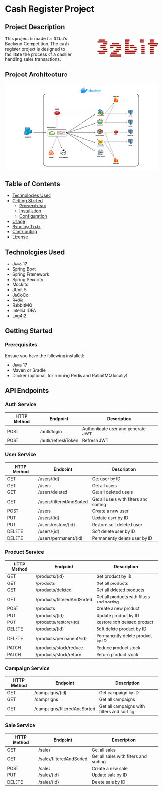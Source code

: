 # Cash Register Project

## Project Description

<div style="display: flex; align-items: center;">
  <div style="flex: 1;">
    This project is made for 32bit's Backend Competition. The cash register project is designed to facilitate the process of a cashier handling sales transactions.
  </div>
  <div style="flex: 1; text-align: right;">
    <img src="~images/32bit.png" alt="Project Logo" style="max-width: 200px;">
  </div>
</div>


## Project Architecture

![Project Logo](~images/architecture.png)


## Table of Contents
- [Technologies Used](#technologies-used)
- [Getting Started](#getting-started)
    - [Prerequisites](#prerequisites)
    - [Installation](#installation)
    - [Configuration](#configuration)
- [Usage](#usage)
- [Running Tests](#running-tests)
- [Contributing](#contributing)
- [License](#license)


## Technologies Used

- Java 17
- Spring Boot
- Spring Framework
- Spring Security
- Mockito
- JUnit 5
- JaCoCo
- Redis
- RabbitMQ
- IntelliJ IDEA
- Log4j2

## Getting Started

### Prerequisites

Ensure you have the following installed:
- Java 17
- Maven or Gradle
- Docker (optional, for running Redis and RabbitMQ locally)

## API Endpoints

### Auth Service

| HTTP Method | Endpoint                   | Description                                 |
|-------------|----------------------------|---------------------------------------------|
| POST        | /auth/login                | Authenticate user and generate JWT          |
| POST        | /auth/refreshToken         | Refresh JWT                                 |

### User Service

| HTTP Method | Endpoint                   | Description                                 |
|-------------|----------------------------|---------------------------------------------|
| GET         | /users/{id}                | Get user by ID                              |
| GET         | /users                     | Get all users                               |
| GET         | /users/deleted             | Get all deleted users                       |
| GET         | /users/filteredAndSorted   | Get all users with filters and sorting      |
| POST        | /users                     | Create a new user                           |
| PUT         | /users/{id}                | Update user by ID                           |
| PUT         | /users/restore/{id}        | Restore soft deleted user                   |
| DELETE      | /users/{id}                | Soft delete user by ID                      |
| DELETE      | /users/permanent/{id}      | Permanently delete user by ID               |

### Product Service

| HTTP Method | Endpoint                   | Description                                 |
|-------------|----------------------------|---------------------------------------------|
| GET         | /products/{id}             | Get product by ID                           |
| GET         | /products                  | Get all products                            |
| GET         | /products/deleted          | Get all deleted products                    |
| GET         | /products/filteredAndSorted| Get all products with filters and sorting   |
| POST        | /products                  | Create a new product                        |
| PUT         | /products/{id}             | Update product by ID                        |
| PUT         | /products/restore/{id}     | Restore soft deleted product                |
| DELETE      | /products/{id}             | Soft delete product by ID                   |
| DELETE      | /products/permanent/{id}   | Permanently delete product by ID            |
| PATCH       | /products/stock/reduce     | Reduce product stock                        |
| PATCH       | /products/stock/return     | Return product stock                        |

### Campaign Service

| HTTP Method | Endpoint                           | Description                                 |
|-------------|------------------------------------|---------------------------------------------|
| GET         | /campaigns/{id}                    | Get campaign by ID                          |
| GET         | /campaigns                         | Get all campaigns                           |
| GET         | /campaigns/filteredAndSorted       | Get all campaigns with filters and sorting  |

### Sale Service

| HTTP Method | Endpoint                           | Description                                 |
|-------------|------------------------------------|---------------------------------------------|
| GET         | /sales                             | Get all sales                               |
| GET         | /sales/filteredAndSorted           | Get all sales with filters and sorting      |
| POST        | /sales                             | Create a new sale                           |
| PUT         | /sales/{id}                        | Update sale by ID                           |
| DELETE      | /sales/{id}                        | Delete sale by ID                           |
